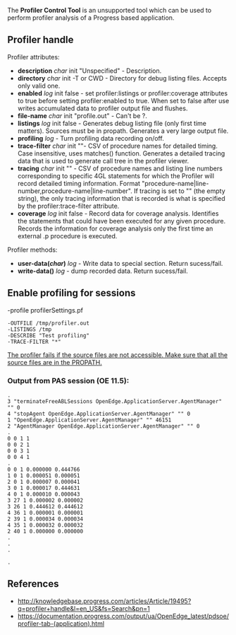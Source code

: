 The __Profiler Control Tool__ is an unsupported tool which can be used to perform profiler analysis of a Progress based application.

## Profiler handle

Profiler attributes:
* __description__ _char_ init "Unspecified" - Description.
* __directory__ _char_ init -T or CWD - Directory for debug listing files. Accepts only valid one.
* __enabled__ _log_ init false - set profiler:listings or profiler:coverage attributes to true before setting profiler:enabled to true. When set to false after use writes accumulated data to profiler output file and flushes.
* __file-name__ _char_ init "profile.out" - Can't be ?.
* __listings__ _log_ init false - Generates debug listing file (only first time matters). Sources must be in propath. Generates a very large output file.
* __profiling__ _log_ - Turn profiling data recording on/off.
* __trace-filter__ _char_ init ""- CSV of procedure names for detailed timing. Case insensitive, uses matches() function. Generates a detailed tracing data that is used to generate call tree in the profiler viewer.
* __tracing__ _char_ init "" - CSV of procedure names and listing line numbers corresponding to specific 4GL statements for which the Profiler will record detailed timing information. Format "procedure-name|line-number,procedure-name|line-number". If tracing is set to "" (the empty string), the only tracing information that is recorded is what is specified by the profiler:trace-filter attribute.
* __coverage__ _log_ init false - Record data for coverage analysis. Identifies the statements that could have been executed for any given procedure. Records the information for coverage analysis only the first time an external .p procedure is executed.

Profiler methods:
* __user-data(_char_)__ _log_ - Write data to special section. Return sucess/fail.
* __write-data()__ _log_ - dump recorded data. Return sucess/fail.

## Enable profiling for sessions
-profile profilerSettings.pf
```
-OUTFILE /tmp/profiler.out
-LISTINGS /tmp
-DESCRIBE "Test profiling"
-TRACE-FILTER "*"
```

[The profiler fails if the source files are not accessible. Make sure that all the source files are in the PROPATH.](https://community.progress.com/community_groups/openedge_general/f/26/t/8541)


### Output from PAS session (OE 11.5):
```
.
3 "terminateFreeABLSessions OpenEdge.ApplicationServer.AgentManager" "" 0
4 "stopAgent OpenEdge.ApplicationServer.AgentManager" "" 0
1 "OpenEdge.ApplicationServer.AgentManager" "" 46151
2 "AgentManager OpenEdge.ApplicationServer.AgentManager" "" 0
.
0 0 1 1
0 0 2 1
0 0 3 1
0 0 4 1
.
0 0 1 0.000000 0.444766
1 0 1 0.000051 0.000051
2 0 1 0.000007 0.000041
3 0 1 0.000017 0.444631
4 0 1 0.000010 0.000043
3 27 1 0.000002 0.000002
3 26 1 0.444612 0.444612
4 36 1 0.000001 0.000001
2 39 1 0.000034 0.000034
4 35 1 0.000032 0.000032
2 40 1 0.000000 0.000000
.
.
.

.
```

## References
* http://knowledgebase.progress.com/articles/Article/19495?q=profiler+handle&l=en_US&fs=Search&pn=1
* https://documentation.progress.com/output/ua/OpenEdge_latest/pdsoe/profiler-tab-(application).html